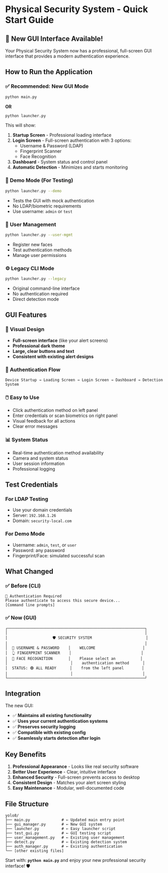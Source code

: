 # Physical Security System - Quick Start Guide

## 🚀 **New GUI Interface Available!**

Your Physical Security System now has a professional, full-screen GUI interface that provides a modern authentication experience.

## **How to Run the Application**

### ✅ **Recommended: New GUI Mode**
```bash
python main.py
```
**OR**
```bash
python launcher.py
```

This will show:
1. **Startup Screen** - Professional loading interface
2. **Login Screen** - Full-screen authentication with 3 options:
   - Username & Password (LDAP)
   - Fingerprint Scanner
   - Face Recognition
3. **Dashboard** - System status and control panel
4. **Automatic Detection** - Minimizes and starts monitoring

### 🎯 **Demo Mode (For Testing)**
```bash
python launcher.py --demo
```
- Tests the GUI with mock authentication
- No LDAP/biometric requirements
- Use username: `admin` or `test`

### 👥 **User Management**
```bash
python launcher.py --user-mgmt
```
- Register new faces
- Test authentication methods
- Manage user permissions

### ⚙️ **Legacy CLI Mode**
```bash
python launcher.py --legacy
```
- Original command-line interface
- No authentication required
- Direct detection mode

## **GUI Features**

### 🎨 **Visual Design**
- **Full-screen interface** (like your alert screens)
- **Professional dark theme**
- **Large, clear buttons and text**
- **Consistent with existing alert designs**

### 🔐 **Authentication Flow**
```
Device Startup → Loading Screen → Login Screen → Dashboard → Detection System
```

### 🖱️ **Easy to Use**
- Click authentication method on left panel
- Enter credentials or scan biometrics on right panel
- Visual feedback for all actions
- Clear error messages

### 📊 **System Status**
- Real-time authentication method availability
- Camera and system status
- User session information
- Professional logging

## **Test Credentials**

### For LDAP Testing
- Use your domain credentials
- Server: `192.168.1.26`
- Domain: `security-local.com`

### For Demo Mode
- Username: `admin`, `test`, or `user`
- Password: any password
- Fingerprint/Face: simulated successful scan

## **What Changed**

### ✅ **Before (CLI)**
```
🔐 Authentication Required
Please authenticate to access this secure device...
[Command line prompts]
```

### ✅ **Now (GUI)**
```
┌─────────────────────────────────────────────────────────────┐
│                                                             │
│                    🛡️ SECURITY SYSTEM                        │
│                                                             │
│  🔑 USERNAME & PASSWORD    │    WELCOME                     │
│  👆 FINGERPRINT SCANNER    │                               │
│  👤 FACE RECOGNITION       │    Please select an           │
│                            │    authentication method      │
│  STATUS: 🟢 ALL READY      │    from the left panel        │
│                            │                               │
└─────────────────────────────────────────────────────────────┘
```

## **Integration**

The new GUI:
- ✅ **Maintains all existing functionality**
- ✅ **Uses your current authentication systems**
- ✅ **Preserves security logging**
- ✅ **Compatible with existing config**
- ✅ **Seamlessly starts detection after login**

## **Key Benefits**

1. **Professional Appearance** - Looks like real security software
2. **Better User Experience** - Clear, intuitive interface
3. **Enhanced Security** - Full-screen prevents access to desktop
4. **Consistent Design** - Matches your alert screen styling
5. **Easy Maintenance** - Modular, well-documented code

## **File Structure**

```
yolo8/
├── main.py              # ← Updated main entry point
├── gui_manager.py       # ← New GUI system
├── launcher.py          # ← Easy launcher script
├── test_gui.py          # ← GUI testing script
├── user_management.py   # ← Existing user management
├── detect.py            # ← Existing detection system
├── auth_manager.py      # ← Existing authentication
└── [other existing files]
```

Start with: **`python main.py`** and enjoy your new professional security interface! 🛡️
